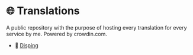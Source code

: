 # 🌐 Translations
A public repository with the purpose of hosting every translation for every service by me. Powered by crowdin.com.
- 📢 [Disping](https://github.com/KingCh1ll/translations/tree/disping)
